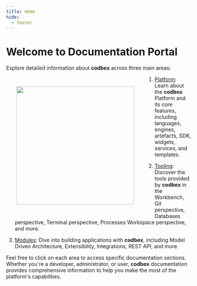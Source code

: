 ```yaml
---
title: Home
hide:
  - footer
---
```


# Welcome to Documentation Portal

Explore detailed information about __codbex__ across three main areas:

<div style="text-align: center;">
   <img src="/images/styled/goddess-with-books.svg" style="height: 20rem; !important; float: left !important; padding: 2em; padding-right: 4em;"/>
</div>

1. [Platform](platform/index.md): Learn about the __codbex__ Platform and its core features, including languages, engines, artefacts, SDK, widgets, services, and templates.

2. [Tooling](tooling/index.md): Discover the tools provided by __codbex__ in the Workbench, Git perspective, Databases perspective, Terminal perspective, Processes Workspace perspective, and more.

3. [Modules](modules/index.md): Dive into building applications with __codbex__, including Model Driven Architecture, Extensibility, Integrations, REST API, and more.

Feel free to click on each area to access specific documentation sections. Whether you're a developer, administrator, or user, __codbex__ documentation provides comprehensive information to help you make the most of the platform's capabilities.
